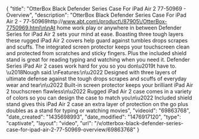 {
    "title": "OtterBox Black Defender Series Case For iPad Air 2 77-50969 - Overview",
    "description": "OtterBox Black Defender Series Case For iPad Air 2  - 77-50969http:\/\/www.abt.com\/product\/87905\/OtterBox-7750969.html\n\nAt home work play or anywhere in between Defender Series for iPad Air 2 sets your mind at ease. Boasting three tough layers these rugged iPad Air 2 covers help guard against tumbles drops scrapes and scuffs. The integrated screen protector keeps your touchscreen clean and protected from scratches and sticky fingers. Plus the included shield stand is great for reading typing and watching when you need it. Defender Series iPad Air 2 cases work hard for you so you don\u2019t have to. \u2018Nough said.\nFeatures:\n\u2022 Designed with three layers of ultimate defense against the tough drops scrapes and scuffs of everyday wear and tear\n\u2022 Built-in screen protector keeps your brilliant iPad Air 2 touchscreen flawless\n\u2022 Rugged iPad Air 2 case comes in a variety of colors so you can design the case to match you\n\u2022 Included shield stand gives this iPad Air 2 case an extra layer of protection on the go plus doubles as a stand for typing or watching movies",
    "videoid": "69863768",
    "date_created": "1435698993",
    "date_modified": "1476917120",
    "type": "captivate",
    "layout": "video",
    "url": "\/v\/otterbox-black-defender-series-case-for-ipad-air-2-77-50969-overview\/69863768"
}